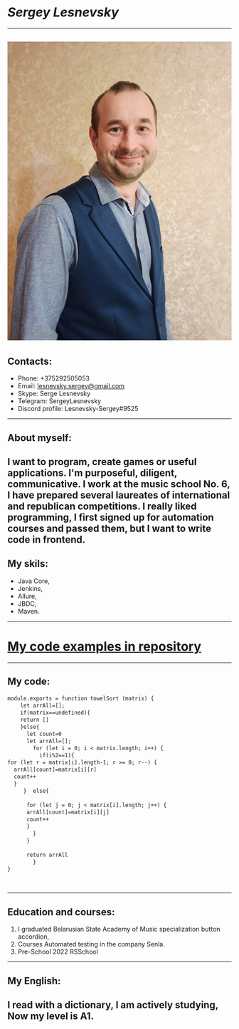 # ***Sergey Lesnevsky***

---
![Foto](uuqJgNiAmtA.jpg)
---
## **Contacts:** 
   + Phone: +375292505053
   + Email: lesnevsky.sergey@gmail.com
   + Skype: Serge Lesnevsky
   + Telegram: SergeyLesnevsky
   + Discord profile: Lesnevsky-Sergey#9525
---
## **About myself:**
  I want to program, create games or useful applications. I'm purposeful, diligent, communicative. I work at the music school No. 6, I have prepared several laureates of international and republican competitions.  I really liked programming, I first signed up for automation courses and passed them, but I want to write code in frontend.
---


## **My skils:**
  + Java Core, 
  + Jenkins,
  + Allure,
  + JBDC,
  + Maven.
---


# [My code examples in repository](https://github.com/Sergey-Lesnevskiy/Final-Task2)
---


## **My code:**
```
module.exports = function towelSort (matrix) {
    let arrAll=[];
    if(matrix==undefined){
    return []
    }else{
      let count=0
      let arrAll=[];
        for (let i = 0; i < matrix.length; i++) {
          if(i%2==1){               
for (let r = matrix[i].length-1; r >= 0; r--) {
  arrAll[count]=matrix[i][r]
  count++  
  }
     }  else{
        
      for (let j = 0; j < matrix[i].length; j++) {
      arrAll[count]=matrix[i][j]
      count++
      }
        }
      }
      
      return arrAll
        }   
}
      
      
```
---


## **Education and courses:**
  1. I graduated Belarusian State Academy of Music specialization button accordion, 
  2. Courses Automated testing in the company Senla.
  3. Pre-School 2022 RSSchool
---



## **My English:**
   I read with a dictionary,  I am actively studying, Now my level is A1.
---


